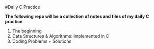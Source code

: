 #Daily C Practice

**The following repo will be a collection of notes and files of my daily C practice**

1. The beginning
2. Data Structures & Algorithms: Implemented in C
3. Coding Problems + Solutions

